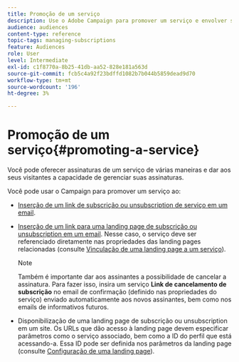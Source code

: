 ```yaml
---
title: Promoção de um serviço
description: Use o Adobe Campaign para promover um serviço e envolver seus clientes por meio de páginas de aterrissagem dedicadas, emails ou diretamente no seu site.
audience: audiences
content-type: reference
topic-tags: managing-subscriptions
feature: Audiences
role: User
level: Intermediate
exl-id: c1f8770a-8b25-41db-aa52-828e181a563d
source-git-commit: fcb5c4a92f23bdffd1082b7b044b5859dead9d70
workflow-type: tm+mt
source-wordcount: '196'
ht-degree: 3%

---
```


# Promoção de um serviço{#promoting-a-service}

Você pode oferecer assinaturas de um serviço de várias maneiras e dar aos seus visitantes a capacidade de gerenciar suas assinaturas.

Você pode usar o Campaign para promover um serviço ao:

* [Inserção de um link de subscrição ou unsubscription de serviço em um email](../../designing/using/links.md#inserting-a-link).

* [Inserção de um link para uma landing page de subscrição ou unsubscription em um email](../../designing/using/links.md). Nesse caso, o serviço deve ser referenciado diretamente nas propriedades das landing pages relacionadas (consulte [Vinculação de uma landing page a um serviço](../../channels/using/configuring-landing-page.md#linking-a-landing-page-to-a-service)).

  >[!NOTE]
  >
  >Também é importante dar aos assinantes a possibilidade de cancelar a assinatura. Para fazer isso, insira um serviço <b>Link de cancelamento de subscrição</b> no email de confirmação (definido nas propriedades do serviço) enviado automaticamente aos novos assinantes, bem como nos emails de informativos futuros.

* Disponibilização de uma landing page de subscrição ou unsubscription em um site. Os URLs que dão acesso à landing page devem especificar parâmetros como o serviço associado, bem como a ID do perfil que está acessando-a. Essa ID pode ser definida nos parâmetros da landing page (consulte [Configuração de uma landing page](../../channels/using/configuring-landing-page.md)).
